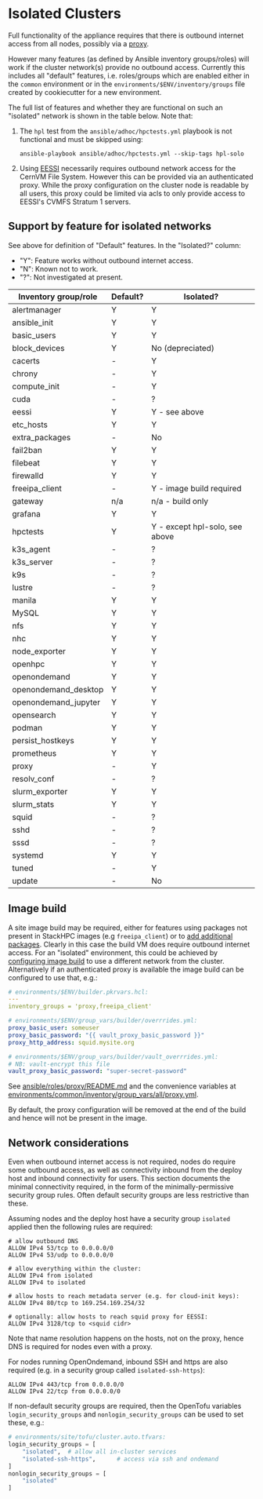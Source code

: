 # Isolated Clusters

Full functionality of the appliance requires that there is outbound internet
access from all nodes, possibly via a [proxy](../../ansible/roles/proxy/).

However many features (as defined by Ansible inventory groups/roles) will work
if the cluster network(s) provide no outbound access. Currently this includes
all "default" features, i.e. roles/groups which are enabled either in the
`common` environment or in the `environments/$ENV/inventory/groups` file
created by cookiecutter for a new environment.

The full list of features and whether they are functional on such an "isolated"
network is shown in the table below. Note that:

1. The `hpl` test from the `ansible/adhoc/hpctests.yml` playbook is not
   functional and must be skipped using:

   ```shell
   ansible-playbook ansible/adhoc/hpctests.yml --skip-tags hpl-solo
   ```

2. Using [EESSI](https://www.eessi.io/docs/) necessarily requires outbound
   network access for the CernVM File System. However this can be provided
   via an authenticated proxy. While the proxy configuration on the cluster node
   is readable by all users, this proxy could be limited via acls to only provide
   access to EESSI's CVMFS Stratum 1 servers.

## Support by feature for isolated networks

See above for definition of "Default" features. In the "Isolated?" column:

- "Y": Feature works without outbound internet access.
- "N": Known not to work.
- "?": Not investigated at present.

| Inventory group/role | Default? | Isolated?                      |
| -------------------- | -------- | ------------------------------ |
| alertmanager         | Y        | Y                              |
| ansible_init         | Y        | Y                              |
| basic_users          | Y        | Y                              |
| block_devices        | Y        | No (depreciated)               |
| cacerts              | -        | Y                              |
| chrony               | -        | Y                              |
| compute_init         | -        | Y                              |
| cuda                 | -        | ?                              |
| eessi                | Y        | Y - see above                  |
| etc_hosts            | Y        | Y                              |
| extra_packages       | -        | No                             |
| fail2ban             | Y        | Y                              |
| filebeat             | Y        | Y                              |
| firewalld            | Y        | Y                              |
| freeipa_client       | -        | Y - image build required       |
| gateway              | n/a      | n/a - build only               |
| grafana              | Y        | Y                              |
| hpctests             | Y        | Y - except hpl-solo, see above |
| k3s_agent            | -        | ?                              |
| k3s_server           | -        | ?                              |
| k9s                  | -        | ?                              |
| lustre               | -        | ?                              |
| manila               | Y        | Y                              |
| MySQL                | Y        | Y                              |
| nfs                  | Y        | Y                              |
| nhc                  | Y        | Y                              |
| node_exporter        | Y        | Y                              |
| openhpc              | Y        | Y                              |
| openondemand         | Y        | Y                              |
| openondemand_desktop | Y        | Y                              |
| openondemand_jupyter | Y        | Y                              |
| opensearch           | Y        | Y                              |
| podman               | Y        | Y                              |
| persist_hostkeys     | Y        | Y                              |
| prometheus           | Y        | Y                              |
| proxy                | -        | Y                              |
| resolv_conf          | -        | ?                              |
| slurm_exporter       | Y        | Y                              |
| slurm_stats          | Y        | Y                              |
| squid                | -        | ?                              |
| sshd                 | -        | ?                              |
| sssd                 | -        | ?                              |
| systemd              | Y        | Y                              |
| tuned                | -        | Y                              |
| update               | -        | No                             |

## Image build

A site image build may be required, either for features using packages not
present in StackHPC images (e.g `freeipa_client`) or to [add additional packages](../operations.md#adding-additional-packages).
Clearly in this case the build VM does require outbound internet access. For an
"isolated" environment, this could be achieved by [configuring image build](../image-build.md)
to use a different network from the cluster. Alternatively if an authenticated
proxy is available the image build can be configured to use that, e.g.:

```yaml
# environments/$ENV/builder.pkrvars.hcl:
---
inventory_groups = 'proxy,freeipa_client'
```

```yaml
# environments/$ENV/group_vars/builder/overrrides.yml:
proxy_basic_user: someuser
proxy_basic_password: "{{ vault_proxy_basic_password }}"
proxy_http_address: squid.mysite.org
```

```yaml
# environments/$ENV/group_vars/builder/vault_overrrides.yml:
# NB: vault-encrypt this file
vault_proxy_basic_password: "super-secret-password"
```

See [ansible/roles/proxy/README.md](../../ansible/roles/proxy/README.md) and
the convenience variables at
[environments/common/inventory/group_vars/all/proxy.yml](../../environments/common/inventory/group_vars/all/proxy.yml).

By default, the proxy configuration will be removed at the end of the build and
hence will not be present in the image.

## Network considerations

Even when outbound internet access is not required, nodes do require some
outbound access, as well as connectivity inbound from the deploy host and
inbound connectivity for users. This section documents the minimal connectivity
required, in the form of the minimally-permissive security group rules. Often
default security groups are less restrictive than these.

Assuming nodes and the deploy host have a security group `isolated` applied then
the following rules are required:

```text
# allow outbound DNS
ALLOW IPv4 53/tcp to 0.0.0.0/0
ALLOW IPv4 53/udp to 0.0.0.0/0

# allow everything within the cluster:
ALLOW IPv4 from isolated
ALLOW IPv4 to isolated

# allow hosts to reach metadata server (e.g. for cloud-init keys):
ALLOW IPv4 80/tcp to 169.254.169.254/32

# optionally: allow hosts to reach squid proxy for EESSI:
ALLOW IPv4 3128/tcp to <squid cidr>
```

Note that name resolution happens on the hosts, not on the proxy, hence DNS is
required for nodes even with a proxy.

For nodes running OpenOndemand, inbound SSH and https are also required
(e.g. in a security group called `isolated-ssh-https`):

```text
ALLOW IPv4 443/tcp from 0.0.0.0/0
ALLOW IPv4 22/tcp from 0.0.0.0/0
```

If non-default security groups are required, then the OpenTofu variables
`login_security_groups` and `nonlogin_security_groups` can be used to set
these, e.g.:

```terraform
# environments/site/tofu/cluster.auto.tfvars:
login_security_groups = [
    "isolated",  # allow all in-cluster services
    "isolated-ssh-https",      # access via ssh and ondemand
]
nonlogin_security_groups = [
    "isolated"
]
```
